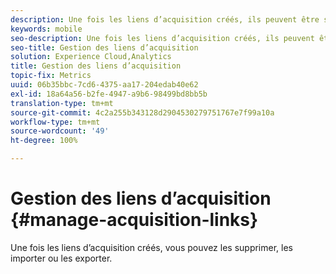 ```yaml
---
description: Une fois les liens d’acquisition créés, ils peuvent être supprimés, importés ou exportés.
keywords: mobile
seo-description: Une fois les liens d’acquisition créés, ils peuvent être supprimés, importés ou exportés.
seo-title: Gestion des liens d’acquisition
solution: Experience Cloud,Analytics
title: Gestion des liens d’acquisition
topic-fix: Metrics
uuid: 06b35bbc-7cd6-4375-aa17-204edab40e62
exl-id: 18a64a56-b2fe-4947-a9b6-98499bd8bb5b
translation-type: tm+mt
source-git-commit: 4c2a255b343128d2904530279751767e7f99a10a
workflow-type: tm+mt
source-wordcount: '49'
ht-degree: 100%

---
```


# Gestion des liens d’acquisition {#manage-acquisition-links}

Une fois les liens d’acquisition créés, vous pouvez les supprimer, les importer ou les exporter.

